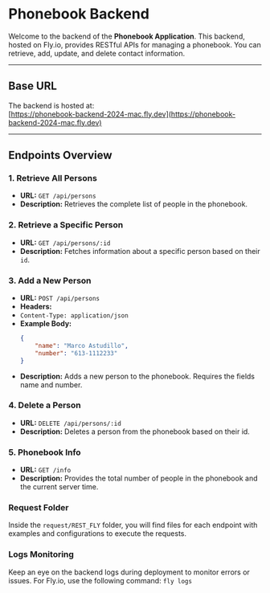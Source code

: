 # Phonebook Backend

Welcome to the backend of the **Phonebook Application**. This backend, hosted on Fly.io, provides RESTful APIs for managing a phonebook. You can retrieve, add, update, and delete contact information.

---

## Base URL

The backend is hosted at:  
[https://phonebook-backend-2024-mac.fly.dev](https://phonebook-backend-2024-mac.fly.dev)

---

## Endpoints Overview

### 1. **Retrieve All Persons**  
- **URL:** `GET /api/persons`  
- **Description:** Retrieves the complete list of people in the phonebook.  

### 2. **Retrieve a Specific Person**  
- **URL:** `GET /api/persons/:id`  
- **Description:** Fetches information about a specific person based on their `id`.  

### 3. **Add a New Person**  
- **URL:** `POST /api/persons`  
- **Headers:**  
- `Content-Type: application/json`  
- **Example Body:**  
    ```json
    {
        "name": "Marco Astudillo",
        "number": "613-1112233"
    }

- **Description:** Adds a new person to the phonebook. Requires the fields name and number.

### 4. **Delete a Person**

- **URL:** `DELETE /api/persons/:id`
- **Description:** Deletes a person from the phonebook based on their id.

### 5. **Phonebook Info**

- **URL:** `GET /info`
- **Description:** Provides the total number of people in the phonebook and the current server time.

### **Request Folder**

Inside the `request/REST_FLY` folder, you will find files for each endpoint with examples and configurations to execute the requests.

### **Logs Monitoring**

Keep an eye on the backend logs during deployment to monitor errors or issues. For Fly.io, use the following command:
`fly logs`